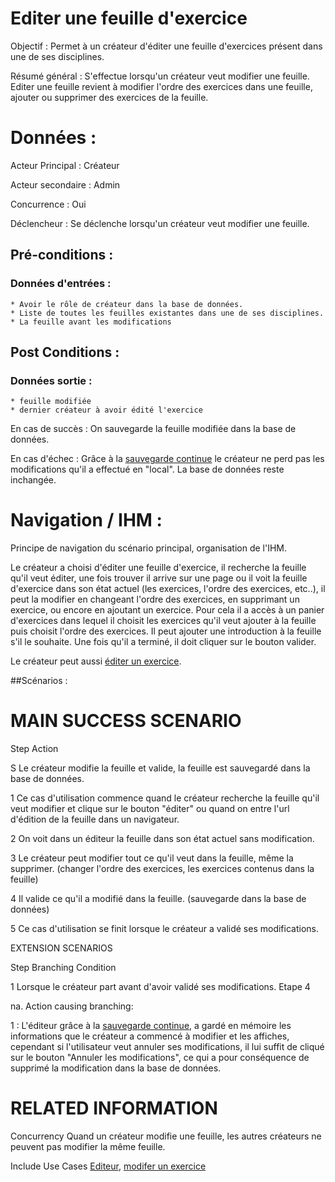 # Editer une feuille d'exercice


Objectif : Permet à un créateur d'éditer une feuille d'exercices présent dans une de ses disciplines.

Résumé général : S'effectue lorsqu'un créateur veut modifier une feuille. Editer une feuille revient à modifier l'ordre des exercices dans une feuille, ajouter ou supprimer des exercices de la feuille.


# Données :

Acteur Principal : Créateur

Acteur secondaire : Admin

Concurrence : Oui

Déclencheur : Se déclenche lorsqu'un créateur veut modifier une feuille.



## Pré-conditions :

### Données d'entrées :

	* Avoir le rôle de créateur dans la base de données.
	* Liste de toutes les feuilles existantes dans une de ses disciplines.
	* La feuille avant les modifications


## Post Conditions :

### Données sortie :

	* feuille modifiée
	* dernier créateur à avoir édité l'exercice
	

En cas de succès : On sauvegarde la feuille modifiée dans la base de données.

En cas d'échec : Grâce à la [sauvegarde continue](/editeur.md) le créateur ne perd pas les modifications qu'il a effectué en "local". La base de données reste inchangée.


# Navigation / IHM  :

Principe de navigation du scénario principal, organisation de l'IHM.

Le créateur a choisi d'éditer une feuille d'exercice, il recherche la feuille qu'il veut éditer, une fois trouver il arrive sur une page ou il voit la feuille d'exercice dans son état actuel (les exercices, l'ordre des exercices, etc..), il peut la modifier en changeant l'ordre des exercices, en supprimant un exercice, ou encore en ajoutant un exercice. Pour cela il a accès à un panier d'exercices dans lequel il choisit les exercices qu'il veut ajouter à la feuille puis choisit l'ordre des exercices. Il peut ajouter une introduction à la feuille s'il le souhaite. Une fois qu'il a terminé, il doit cliquer sur le bouton valider.

Le créateur peut aussi [éditer un exercice](./editerexercice.md).


##Scénarios :

# MAIN SUCCESS SCENARIO

Step    Action

S    Le créateur modifie la feuille et valide, la feuille est sauvegardé dans la base de données.

1    Ce cas d'utilisation commence quand le créateur recherche la feuille qu'il veut modifier et clique sur le bouton "éditer" ou quand on entre l'url d'édition de la feuille dans un navigateur.

2    On voit dans un éditeur la feuille dans son état actuel sans modification.

3    Le créateur peut modifier tout ce qu'il veut dans la feuille, même la supprimer. (changer l'ordre des exercices, les exercices contenus dans la feuille)

4    Il valide ce qu'il a modifié dans la feuille. (sauvegarde dans la base de données)

5    Ce cas d'utilisation se finit lorsque le créateur a validé ses modifications.


EXTENSION SCENARIOS

Step    Branching Condition

1	 Lorsque le créateur part avant d'avoir validé ses modifications. Etape 4

na.  Action causing branching:

1 : L'éditeur grâce à la [sauvegarde continue](/editeur.md), a gardé en mémoire les informations que le créateur a commencé à modifier et les affiches, cependant si l'utilisateur veut annuler ses modifications, il lui suffit de cliqué sur le bouton "Annuler les modifications", ce qui a pour conséquence de supprimé la modification dans la base de données.


# RELATED INFORMATION

Concurrency    Quand un créateur modifie une feuille, les autres créateurs ne peuvent pas modifier la même feuille.

Include Use Cases    [Editeur](/editeur.md), 
		     [modifer un exercice](./editerexercice.md)
 

<!--- 
Author : Raphael
Validator : Hugo
-->

